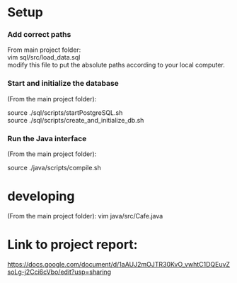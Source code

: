 
# Setup

### Add correct paths
From main project folder:  
  vim sql/src/load_data.sql  
  modify this file to put the absolute paths according to your local computer.  

### Start and initialize the database
(From the main project folder):

source ./sql/scripts/startPostgreSQL.sh  
source ./sql/scripts/create_and_initialize_db.sh  

### Run the Java interface
(From the main project folder):

source ./java/scripts/compile.sh  



# developing
(From the main project folder):
vim java/src/Cafe.java



# Link to project report:
https://docs.google.com/document/d/1aAUJ2mOJTR30KvO_vwhtC1DQEuvZsoLg-j2Cci6cVbo/edit?usp=sharing












